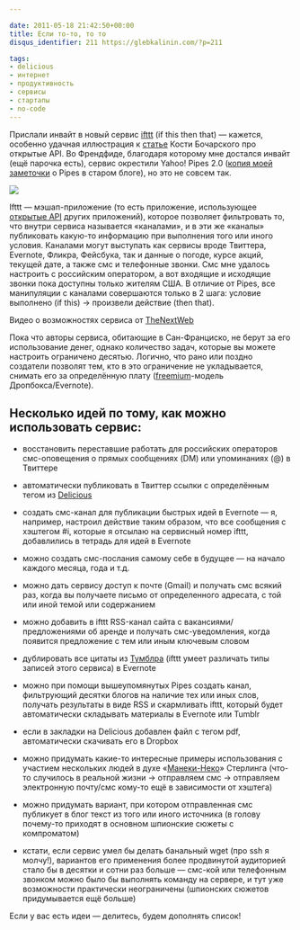 ```yaml
---

date: 2011-05-18 21:42:50+00:00
title: Если то-то, то то
disqus_identifier: 211 https://glebkalinin.com/?p=211

tags:
- delicious
- интернет
- продуктивность
- сервисы
- стартапы
- no-code
---
```


Прислали инвайт в новый сервис [ifttt](http://ifttt.com/) (if this then that) — кажется, особенно удачная иллюстрация к [статье](http://www.kommersant.ru/doc/1592404/) Кости Бочарского про открытые API. Во Френдфиде, благодаря которому мне достался инвайт (ещё парочка есть), сервис окрестили Yahoo! Pipes 2.0 ([копия моей заметочки](http://blogs.yandex.ru/cachedcopy.xml?f=ecc11958b2d95165b9d1f8bba9214350&i=58&m=http%3A%2F%2Fblog.glebkalinin.com%2F2007%2F02%2Fyahoo-pipes%2F&q=K3icY2RgBEIQYAJjNyDJBuY7MjAxwiU5IJKsBZkFqcUMULD0sywDAyNCEQuGCUiSnBBJtuLUorLUIn6l9JzUpOzEnMy8zDy9olKoiTsOLPvNCqQF0KSVBICCIYwMSMDNzRFoAaeuoZ4BGEBEGWFuZIVoAGmBOhroFhYQi5EhxA3iPiZ1oFeYGFNAngB5ilGdgYGZOTMvHWTOZBYMGzA8w5xbXCyu5FUc7GleYGjkE5UXkG6sHeXrlVcSmo7mIwkcypQkCPsMKssMDGA3qCcBHQE%2FHQ%3D%3D) о Pipes в старом блоге), но это не совсем так. 

![](https://glebkalinin.com/featured/2011/05/Screen-shot-2011-05-19-at-12.47.17-AM-500x486.png)

<!-- more -->

Ifttt — мэшап-приложение (то есть приложение, использующее [открытые API](http://en.wikipedia.org/wiki/Open_API) других приложений), которое позволяет фильтровать то, что внутри сервиса называется «каналами», и в эти же «каналы» публиковать какую-то информацию при выполнения того или иного условия. Каналами могут выступать как сервисы вроде Твиттера, Evernote, Фликра, Фейсбука, так и данные о погоде, курсе акций, текущей дате, а также смс и телефонные звонки. Смс мне удалось настроить с российским оператором, а вот входящие и исходящие звонки пока доступны только жителям США. В отличие от Pipes, все манипуляции с каналами совершаются только в 2 шага: условие выполнено (if this) → произвели действие (then that).



Видео о возможностях сервиса от [TheNextWeb](http://thenextweb.com/apps/2011/01/25/ifttt-the-startup-with-the-crazy-name-aims-to-automate-the-internet/)



Пока что авторы сервиса, обитающие в Сан-Франциско, не берут за его использование денег, однако количество задач, которые вы можете настроить ограничено десятью. Логично, что рано или поздно создатели позволят тем, кто в это ограничение не укладывается, снимать его за определённую плату ([freemium](http://gigaom.com/2010/03/26/case-studies-in-freemium-pandora-dropbox-evernote-automattic-and-mailchimp/)-модель Дропбокса/Evernote).



## Несколько идей по тому, как можно использовать сервис:






	
  * восстановить переставшие работать для российских операторов смс-оповещения о прямых сообщениях (DM) или упоминаниях (@) в Твиттере
	

  * автоматически публиковать в Твиттер ссылки с определённым тегом из [Delicious](https://glebkalinin.com/delicious-bookmarks/)


  * создать смс-канал для публикации быстрых идей в Evernote — я, например, настроил действие таким образом, что все сообщения с хэштегом #i, которые я отсылаю на сервисный номер ifttt, добавлились в тетрадь для идей в Evernote
	
  * можно создать смс-послания самому себе в будущее — на начало каждого месяца,  года и т.д.

	
  * можно дать сервису доступ к почте (Gmail) и получать смс всякий раз, когда вы получаете письмо от определенного адресата, с той или иной темой или содержанием

	
  * можно добавить в ifttt RSS-канал сайта с вакансиями/предложениями об аренде и получать смс-уведомления, когда появится предложение с тем или иным ключевым словом

	
  * дублировать все цитаты из [Тумблра](http://tumblr.com) (ifttt умеет различать типы записей этого сервиса) в Evernote

	
  * можно при помощи вышеупомянутых Pipes создать канал, фильтрующий десятки блогов на наличие тех или иных слов, получать результаты в виде RSS и скармливать ifttt, который будет автоматически складывать материалы в Evernote или Tumblr


  * если в закладки на Delicious добавлен файл с тегом pdf, автоматически скачивать его в Dropbox

	
  * можно придумать какие-то интересные примеры использования с участием нескольких людей в духе «[Манеки-Неко](http://zhurnal.lib.ru/4/40_s_z/maneki.shtml)» Стерлинга (что-то случилось в реальной жизни → отправляем смс → отправляем электронную почту/смс кому-то ещё в зависимости от хэштега)

	
  * можно придумать вариант, при котором отправленная смс публикует в блог текст из того или иного источника (в голову почему-то приходят в основном шпионские сюжеты с компроматом)

	
  * кстати, если сервис умел бы делать банальный wget (про ssh я молчу!), вариантов его применения более продвинутой аудиторией стало бы в десятки и сотни раз больше — смс-кой или телефонным звонком  можно было бы выполнять команду на сервере, и тут уже возможности практически неограничены (шпионских сюжетов придумывается ещё больше)





Eсли у вас есть идеи — делитесь, будем дополнять список!
